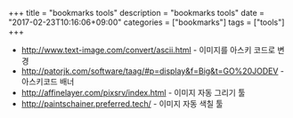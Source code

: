 +++
title = "bookmarks tools"
description = "bookmarks tools"
date = "2017-02-23T10:16:06+09:00"
categories = ["bookmarks"]
tags = ["tools"]
+++
- http://www.text-image.com/convert/ascii.html - 이미지를 아스키 코드로 변경
- http://patorjk.com/software/taag/#p=display&f=Big&t=GO%20JODEV - 아스키코드 배너
- http://affinelayer.com/pixsrv/index.html - 이미지 자동 그리기 툴
- http://paintschainer.preferred.tech/ - 이미지 자동 색칠 툴